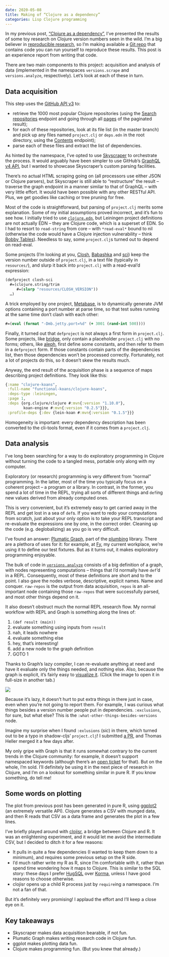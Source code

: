 ```yaml
---
date: 2020-05-08
title: Making of “Clojure as a dependency”
categories: Lisp Clojure programming
---
```


In my previous post, [“Clojure as a dependency”][1], I’ve presented the results of some toy research on Clojure version numbers seen in the wild. I’m a big believer in [reproducible research][2], so I’m making available a [Git repo][3] that contains code you can run yourself to reproduce these results. This post is an experience report from writing that code.

There are two main components to this project: acquisition and analysis of data (implemented in the namespaces `versions.scrape` and `versions.analyze`, respectively). Let’s look at each of these in turn.

## Data acquisition

This step uses the [GitHub API v3][4] to:

- retrieve the 1000 most popular Clojure repositories (using the [Search repositories][5] endpoint and going through all [pages][6] of the paginated result);
- for each of these repositories, look at its file list (in the master branch) and pick up any files named `project.clj` or `deps.edn` in the root directory, using the [Contents][7] endpoint);
- parse each of these files and extract the list of dependencies.

As hinted by the namespace, I’ve opted to use [Skyscraper][8] to orchestrate the process. It would arguably have been simpler to use GitHub’s [GraphQL v4 API][12], but I wanted to showcase Skyscraper’s custom parsing facilities.

There’s no actual HTML scraping going on (all processors use either JSON or Clojure parsers), but Skyscraper is still able to “restructure” the result – traverse the graph endpoint in a manner similar to that of GraphQL – with very little effort. It would have been possible with any other RESTful API. Plus, we get goodies like caching or tree pruning for free.

Most of the code is straightforward, but parsing of `project.clj` merits some explanation. Some of my initial assumptions proved incorrect, and it’s fun to see how. I initially tried to use [`clojure.edn`][13], but Leiningen project definitions are not actually EDN – they are Clojure code, which is a superset of EDN. So I had to resort to `read-string` from core – with `*read-eval*` bound to nil (otherwise the code would have a Clojure injection vulnerability – think [Bobby Tables][14]). Needless to say, some `project.clj`s turned out to depend on read-eval.

Some projects (I’m looking at you, [Closh][9], [Babashka][10] and [sci][11]) keep the version number outside of `project.clj`, in a text file (typically in `resources/`), and slurp it back into `project.clj` with a read-eval’d expression:
```clojure
(defproject closh-sci
  #=(clojure.string/trim
     #=(slurp "resources/CLOSH_VERSION"))
  …)
```

A trick employed by one project, [Metabase][15], is to dynamically generate JVM options containing a port number at parse time, so that test suites running at the same time don’t clash with each other:

```clojure
#=(eval (format "-Dmb.jetty.port=%d" (+ 3001 (rand-int 500))))
```

Finally, it turned out that `defproject` is not always a first form in `project.clj`. Some projects, like [bridge][17], only contain a placeholder `project.clj` with no forms; others, like [aleph][16], first define some constants, and then refer to them in a `defproject` form. If those constants contain parts of the dependencies list, then those dependencies won’t be processed correctly. Fortunately, not a lot of projects do this, so it doesn’t skew the results much.

Anyway, the end result of the acquisition phase is a sequence of maps describing project definitions. They look like this:

```clojure
{:name "clojure-koans",
 :full-name "functional-koans/clojure-koans",
 :deps-type :leiningen,
 :page 1,
 :deps {org.clojure/clojure #:mvn{:version "1.10.0"},
        koan-engine #:mvn{:version "0.2.5"}}},
 :profile-deps {:dev {lein-koan #:mvn{:version "0.1.5"}}}
```

Homogeneity is important: every dependency description has been converted to the cli-tools format, even if it comes from a `project.clj`.

## Data analysis

I’ve long been searching for a way to do exploratory programming in Clojure without turning the code to a tangled mess, portable only along with my computer.

Exploratory (or research) programming is very different from “normal” programming. In the latter, most of the time you typically focus on a coherent project – a program or a library. In contrast, in the former, you spend a lot of time in the REPL, trying all sorts of different things and `def`ing new values derived from already computed ones.

This is very convenient, but it’s extremely easy to get carried away in the REPL and get lost in a sea of `def`s. If you want to redo your computations from scratch, just about your only option is to take your REPL transcript and re-evaluate the expressions one by one, in the correct order. Cleaning up the code (e.g. deglobalizing) as you go is very difficult.

I’ve found an answer: [Plumatic Graph][18], part of the [plumbing][19] library. There are a plethora of uses for it: for example, at [Fy][20], my current workplace, we’re using it to define our test fixtures.
But as it turns out, it makes exploratory programming enjoyable.

The bulk of code in [`versions.analyze`][23] consists of a big definition of a graph, with nodes representing computations – things that I’d normally have `def`’d in a REPL. Consequently, most of these
definitions are short and to the point. I also gave the nodes verbose, descriptive, explicit names. Name and conquer. `raw-repos` is the output from data acquisition, `repos` is an all-important node
containing those `raw-repos` that were successfully parsed, and most other things depend on it.

It also doesn’t obstruct much the normal REPL research flow. My normal workflow with REPL and Graph is something along the lines of:

1. `(def result (main))`
2. evaluate something using inputs from `result`
3. nah, it leads nowhere
4. evaluate something else
5. hey, that’s interesting!
6. add a new node to the graph definition
7. GOTO 1

Thanks to Graph’s lazy compiler, I can re-evaluate anything at need and have it evaluate only the things needed, and nothing else. Also, because the graph is explicit, it’s fairly easy to [visualize it][24]. (Click the image to open it in full-size in another tab.)

<a href="/img/blog/computation-graph.png" target="_blank"><img src="/img/blog/computation-graph.png"></a>

Because it’s lazy, it doesn’t hurt to put extra things in there just in case, even when you’re not going to report them. For example, I was curious what things besides a version number people put in dependencies. `:exclusions`, for sure, but what else? This is the `:what-other-things-besides-versions` node.

Imagine my surprise when I found `:exlusions` (_sic_) in there, which turned out to be a typo in shadow-cljs’ `project.clj`! I submitted [a PR][21], and Thomas Heller merged it a few days after.

My only gripe with Graph is that it runs somewhat contrary to the current trends in the Clojure community: for example, it doesn’t support namespaced keywords (although there’s an [open ticket][22] for that).
But on the whole, I’m sold. I’ll definitely be using it in the next piece of research in Clojure, and I’m on a lookout for something similar in pure R. If you know something, do tell me!

## Some words on plotting

The plot from previous post has been generated in pure R, using [ggplot2][25] (an extremely versatile API). Clojure generates a CSV with munged data, and then R reads that CSV as a data frame and generates the plot in a few lines.

I’ve briefly played around with [clojisr][26], a bridge between Clojure and R. It was an enlightening experiment, and it would let me avoid the intermediate CSV, but I decided to ditch it for a few reasons:

- It pulls in quite a few dependencies (I wanted to keep them down to a minimum), and requires some previous setup on the R side.
- I’d much rather write my R as R, since I’m comfortable with it, rather than spend time wondering how it maps to Clojure. This is similar to the SQL story: these days I prefer [HugSQL][27] over [Korma][28], unless I have good reasons to choose otherwise.
- clojisr opens up a child R process just by `require`ing a namespace. I’m not a fan of that.

But it’s definitely very promising! I applaud the effort and I’ll keep a close eye on it.

## Key takeaways

- Skyscraper makes data acquisition bearable, if not fun.
- Plumatic Graph makes writing research code in Clojure fun.
- ggplot makes plotting data fun.
- Clojure makes programming fun. (But you knew that already.)

 [1]: /2020/05/02/clojure-dependency/
 [2]: https://en.wikipedia.org/wiki/Reproducibility#Reproducible_research
 [3]: https://github.com/nathell/versions
 [4]: https://developer.github.com/v3/
 [5]: https://developer.github.com/v3/search/#search-repositories
 [6]: https://developer.github.com/v3/#pagination
 [7]: https://developer.github.com/v3/repos/contents/
 [8]: https://github.com/nathell/skyscraper
 [9]: https://github.com/dundalek/closh
 [10]: https://github.com/borkdude/babashka
 [11]: https://github.com/borkdude/sci
 [12]: https://developer.github.com/v4/
 [13]: https://clojure.github.io/clojure/clojure.edn-api.html#clojure.edn/read
 [14]: https://xkcd.com/327/
 [15]: https://github.com/metabase/metabase
 [16]: https://github.com/ztellman/aleph
 [17]: https://github.com/robert-stuttaford/bridge
 [18]: https://plumatic.github.io/prismatics-graph-at-strange-loop
 [19]: https://github.com/plumatic/plumbing
 [20]: https://iamfy.co
 [21]: https://github.com/thheller/shadow-cljs/pull/699
 [22]: https://github.com/plumatic/plumbing/issues/126
 [23]: https://github.com/nathell/versions/blob/master/src/clj/versions/analyze.clj#L41
 [24]: https://github.com/RedBrainLabs/graph-fnk-viz
 [25]: https://ggplot2.tidyverse.org
 [26]: https://github.com/scicloj/clojisr
 [27]: https://www.hugsql.org
 [28]: https://github.com/korma/Korma
